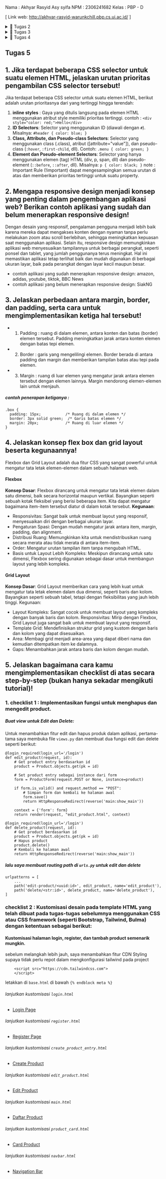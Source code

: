 Nama    : Akhyar Rasyid Asy syifa
NPM     : 2306241682
Kelas   : PBP - D

[ Link web: http://akhyar-rasyid-warunkchill.pbp.cs.ui.ac.id/ ]

<details>
<summary>📒 Tugas 2</summary>

## Tugas 2
## 1. Jelaskan bagaimana cara kamu mengimplementasikan checklist di atas secara step-by-step (bukan hanya sekadar mengikuti tutorial).
Jawab : 
- [*Membuat Proyek Django*]
Untuk membuat sebuah proyek Django baru, tentunya saya harus menyiapkan sebuah direktori baru terlebih dahulu. Direktori tersebut saya beri nama 'warunk_chill' sesuai dengan nama aplikasi yang akan saya buat. Lalu, saya harus menyiapkan dan menginstal beberapa depedencies yang ditambahkan ke berkas requirements.txt agar aplikasi yang saya buat dapat berfungsi. Tak lupa, saya menggunakan virtual environment untuk membantu mengisolasi package serta dependencies dari aplikasi sehingga tidak bertabrakan dengan versi lain yang mungkin terdapat pada laptop saya.
- [*Membuat Aplikasi main dalam direktori utama proyek*]
Untuk membuat sebuah aplikasi main pada proyek 'warunk_chill' yang telah kita buat sebelumnya, kita dapat menjalankan perintah python manage.py startapp main untuk membuat sebuah struktur baru untuk aplikasi yang akan kita buat. Lalu, saya mendaftarkan aplikasi main ke dalam proyek warung-chill milik saya. Setelah itu, saya mengimplementasikan Template dan Model dasar untuk proyek aplikasi saya.
- [*Melakukan routing pada proyek agar dapat menjalankan aplikasi main*]
Untuk melakukan konfigurasi outing URL Aplikasi main, saya menambahkan rute URL dalam urls.py proyek untuk menghubungkannya ke tampilan main milik saya. Lalu, saya mengimpor fungsi include dari django.urls untuk mengimpor rute URL dari aplikasi main ke dalam berkas urls.py proyek. Setelah itu, saya menambahkan rute Path URL 'main/' agar dapat diarahkan ke rute yang didefinisikan dalam berkas urls.py aplikasi main.
- [*Membuat model pada aplikasi main dengan nama Item dan memiliki atribut wajib*]
Saya mengubah berkas models.py yang terdapat di dalam direktori aplikasi main untuk mendefinisikan model baru sesuai dengan yang diminta pada tugas. Untuk detailnya, model yang saya buat memiliki atribut name, price, dan description. Setiap atribut memiliki tipe data yang sesuai dengan yang diminta pada tugas seperti CharField, IntegerField, dan TextField.
- [*Membuat sebuah fungsi pada views.py untuk dikembalikan ke dalam sebuah template HTML*]
Untuk menghubungkan view dengan template, saya mengimpor fungsi render dari modul django.shortcuts untuk me-render tampilan HTML dengan menggunakan data yang diberikan. Setelah itu, saya mengubah template main.html agar dapat menampilkan data yang telah diambil dari model (agar dapat menampilkan nilai dari variabel yang telah didefinisikan dalam context).
- [*Membuat sebuah routing pada urls.py aplikasi main untuk memetakan fungsi yang telah dibuat pada views.py*]
Untuk membuat sebuah routing pada urls.py aplikasi main, saya membuat berkas urls.py di dalam direktori main ntuk mengatur rute URL yang terkait dengan aplikasi main. Nantinya, fungsi show_main dari modul main.views akan dijadikan sebagai tampilan yang akan ditampilkan ketika URL terkait diakses.
- [*Melakukan deployment ke Adaptable terhadap aplikasi yang sudah dibuat*]
Untuk me-deploy ke Adaptable, saya memilih repositori proyek warunk_chill sebagai basis aplikasi yang akan di-deploy dan branch 'master' sebagai deployment branch. Karena dalam membuat proyeknya sebagian besar menggunakan bahasa Python, maka saya memilih Python App Template sebagai template deployment. Sebelum melakukan deployment, saya memasukkan nama aplikasi saya 'warunkchill' agar dapat digunakan juga sebagai nama domain situs web aplikasi saya.  Kemudian melakukan add, commit dan push perubahan yang terjadi pada direktori utama proyek. Setelah itu, melakukan deployment ke PWS membuat proyek baru kemudian nge git remote, add, dan push pws dari branch master. Terakhir setelah sudah di push menunggu beberapa menit untuk membuilding proyek di dalam Pacil Web Service dan kemudian proyek dapat dilihat dengan view project. Meski begitu, muncul log error saat building. Kemudian saya melakukan deploy kembali setelah saya menambahkan file Procfile untuk mengatasi error yang terjadi saat building di pws. Terakhir, saya mengulangi git remote, add, dan push ke pws lagi.

## 2. Alur sebuah request client ke web aplikasi berbasis Django beserta responnya menurut bagan tersebut adalah sebagai berikut:
![django concept](https://github.com/user-attachments/assets/aa57dc9a-f895-4e94-abcf-d18b40a71a9f)
    
Pertama, request yang masuk ke dalam server Django akan diproses melalui urls.py untuk diteruskan ke views.py yang kita definisikan untuk memproses permintaan tersebut.
Apabila terdapat proses yang membutuhkan keterlibatan database, maka nantinya views.py akan memanggil query ke models.py dan database akan mengembalikan hasil dari query tersebut ke views.py.
Setelah permintaan telah selesai diproses, hasil proses tersebut akan dipetakan ke dalam HTML yang sudah didefinisikan pada template sebelum akhirnya HTML tersebut dikembalikan ke client sebagai respons.

## 3. Jelaskan fungsi git dalam pengembangan perangkat lunak!
- Pelacakan Perubahan Kode: Git memungkinkan untuk melihat riwayat perubahan, siapa yang membuat perubahan, dan kapan perubahan itu terjadi
- Manajemen Proyek dengan Repositori: Repositori digunakan sebagai tempat penyimpanan semua versi kode sumber beserta riwayat perubahannya.
- Kloning Proyek: Pengembang dapat mengkloning proyek dan bekerja secara offline tanpa perlu selalu terhubung ke internet.
- Branch : Git memungkinkan pengembang untuk membuat cabang yang berbeda guna mengerjakan bagian atau versi proyek tertentu
- Merge : Perubahan yang dilakukan pada cabang dapat digabungkan kembali ke cabang utama setelah selesai.
- Pull dan Push: Git memungkinkan pengembang untuk menarik (pull) versi terbaru dari repositori ke salinan lokal dan mendorong (push) perubahan dari lokal ke
  repositori utama.
- Kolaborasi Pengembang: Git memfasilitasi kolaborasi banyak pengembang dalam proyek yang sama tanpa mengganggu pekerjaan satu sama lain.

## 4. Mengapa Framework Django Dipilih sebagai Permulaan Pembelajaran? 
Jawab : Menurut saya, ketika seseorang baru mulai belajar bahasa pemrograman, python sering menjadi pilihan dasar karena kesederhanaannya. Seiring berjalannya waktu, saat ingin mempelajari pembuatan website, Django dianggap sebagai pilihan yang tepat karena dibangun menggunakan Python, sehingga lebih mudah dipahami oleh pemula dam sebagian besar pemula sudawh menguasai aspek fundamental python tersebut. Selain itu, Django juga memiliki dokumentasi yang sangat lengkap di internet, yang membuat proses pembelajaran lebih mudah ketika dihadapkan suatu masalah.

## 5. Mengapa Model pada Django Disebut sebagai ORM?
Jawab : Model pada Django disebut sebagai ORM (Object Relational Mapper) karena Django mengkonversi objek Python menjadi query SQL untuk melakukan operasi database, tanpa harus menulis query SQL secara manual
</details>

<details>
<summary>📒 Tugas 3</summary>

## Tugas 3
## 1. Jelaskan mengapa kita memerlukan data delivery dalam pengimplementasian sebuah platform?
Dalam pengimplementasian sebuah platform, data delivery sangat diperlukan untuk proses pertukaran data antara satu bagian dengan bagian lainnya. lebih detailnya, alasan data delivery sangat diperlukan, yaitu : 
- Aksesibilitas: Menjamin ketersediaan data yang diperlukan untuk pengguna dan sistem melalui komunikasi antara frontend (yang digunakan oleh pengguna) dan backend (yang memproses data).
- Integrasi: Menyediakan kemampuan pertukaran data dengan sistem lain untuk keperluan integrasi antar platform atau aplikasi.
- Analisis real-time: Data delivery dapat mengupdate data dengan menyediakan data yang up-to-date untuk memastikan kebutuhan pengguna dengan mengambil keputusan yang cepat.
- Efisiensi: Mampu mempertahankan kecepatan dan skalabilitas platform melalui pengiriman data dengan volume yang besar secara efektif.
- Pengalaman Pengguna: Meningkatkan responsivitas dan kepuasan pengguna melalui pengiriman data yang cepat.

## 2. Menurutmu, mana yang lebih baik antara XML dan JSON? Mengapa JSON lebih populer dibandingkan XML?
Menurut saya, JSON lebih unggul dibandingkan XML karena memiliki tingkat keterbacaan kode yang lebih baik. Struktur JSON yang menyerupai bentuk dictionary dalam Python, dengan konsep pasangan key:value, membuatnya lebih intuitif dan mudah dipahami oleh banyak pengembang. JSON lebih sering digunakan karena strukturnya yang ringkas dan sederhana, dibandingkan XML yang terlihat lebih rumit dan bertele-tele dalam penulisan. Ini mempermudah proses debugging dan pengembangan aplikasi.

Selain itu, integrasi JSON dengan bahasa JavaScript juga memberikan keuntungan besar, terutama dalam pengembangan aplikasi berbasis web. JSON sudah menjadi standar de facto dalam pertukaran data di lingkungan pengembangan modern karena kompatibilitasnya yang tinggi dengan banyak framework dan bahasa pemrograman. Kelebihan ini menjadikan JSON pilihan yang lebih efisien dan praktis untuk berbagai proyek dibandingkan XML, yang meskipun memiliki kelebihan seperti validasi melalui skema, sering kali dianggap kurang efisien dalam hal keringkasan dan kemudahan implementasi.

## 3. Jelaskan fungsi dari method is_valid() pada form Django dan mengapa kita membutuhkan method tersebut?
Method `is_valid()` pada form Django berfungsi untuk memeriksa apakah data yang dimasukkan ke dalam form memenuhi kriteria validasi yang telah ditentukan di form fields, seperti `CharField`, `IntegerField`, `TextField`, dan lainnya. Method ini mengembalikan nilai boolean yang menunjukkan validitas data. Selain itu, `is_valid()` juga mengonversi inputan ke tipe Python yang sesuai, memastikan tidak ada karakter ilegal, dan mengatur data sesuai format yang diperlukan.

Kita memerlukan method ini untuk memastikan keamanan data dengan memvalidasi data sebelum dikirimkan ke database, sehingga mengurangi risiko adanya data berbahaya yang dapat menyebabkan error pada sisi server. Selain itu, method ini memberikan feedback yang jelas kepada pengguna atau pengembang mengenai kesalahan atau error yang terjadi pada input form data, sehingga memudahkan perbaikan dan penyesuaian.

## 4. Mengapa kita membutuhkan csrf_token saat membuat form di Django? Apa yang dapat terjadi jika kita tidak menambahkan csrf_token pada form Django? Bagaimana hal tersebut dapat dimanfaatkan oleh penyerang?
csrf_token sangat penting dalam pembuatan form di Django untuk mencegah serangan Cross-Site Request Forgery (CSRF). CSRF, atau yang sering disebut sebagai one-click attacks, adalah kerentanan keamanan di mana penyerang dapat mengirimkan permintaan berbahaya seolah-olah berasal dari pengguna yang sudah terautentikasi.

Jika suatu form tidak mengimplementasikan csrf_token, penyerang dapat dengan mudah melancarkan serangan CSRF. Platform akan menganggap setiap permintaan yang dilakukan adalah valid dan berasal dari pengguna yang sah. Dengan demikian, penyerang dapat mengirimkan permintaan berbahaya yang telah dirancang dengan baik untuk mengeksekusi tindakan yang tidak diinginkan.

Tanpa csrf_token, penyerang dapat memanfaatkan sesi yang sudah diautentikasi dan membuat permintaan jahat tanpa perlu mengetahui detail kredensial pengguna. Dengan kata lain, penyerang dapat meniru identitas pengguna dan membuat perubahan yang tidak diinginkan atau merugikan pada sistem, sehingga menimbulkan risiko keamanan yang signifikan.

## 5. Jelaskan bagaimana cara kamu mengimplementasikan checklist di atas secara step-by-step (bukan hanya sekadar mengikuti tutorial).
### 1. Membuat kerangka default pada views
- Membuat berkas html baru bernama base.html pada _root folder_ 
Sebelum membuat input form, karena halaman utama dan form memiliki beberapa bagian kode yang sama, saya membuat template umum untuk mengurangi pengulangan kode yang berulang. berikut isi `base.html`:
```
{% load static %}
<!DOCTYPE html>
<html lang="en">
  <head>
    <meta charset="UTF-8" />
    <meta name="viewport" content="width=device-width, initial-scale=1.0" />
    {% block meta %} {% endblock meta %}
  </head>

  <body>
    {% block content %} {% endblock content %}
  </body>
</html>
```
- lalu, agar `base.html` dapat digunakan, modifikasi lokasi folder `templates` ke `settings.py` dengan menambahkan
```
TEMPLATES = [
    {
        ... 
        'DIRS': [BASE_DIR / 'templates'],
        ...
    },
]
```
- untuk meng-extend `base.html`, setiap berkas `.html`, dibaris paling atasnya ditambahkan dengan `{% extends 'base.html' %}`  
### 2. Pengimplementasian UUID
untuk mencegah terjadinya serangan IDOR pada proyek yang kita buat, perlu dilakukan pengubahan primary key dari models yang sebelumnya berbentuk integer menjadi UUID. Berikut hasil modifikasi saya:
```
from django.db import models
import uuid

class Product(models.Model):
    id = models.UUIDField(primary_key=True, default=uuid.uuid4, editable=False)
    name = models.CharField(max_length=255)  # Nama produk
    price = models.DecimalField(max_digits=10, decimal_places=2)  # Harga produk
    description = models.TextField()  # Deskripsi produk
```
lakukan migrasi pada model tersebut.

### 3. Membuat forms.py di direktori main dengan isi :
```
from django.forms import ModelForm
from main.models import Product

class ProductForm(ModelForm):
    class Meta:
        model = Product
        fields = ["name", "price", "description"]
```

### 4. Perbarui fungsi show_main, khususnya pada bagian context, agar dapat menghubungkan views.py dengan models.py 
```
def show_main(request):
    product_entries = Product.objects.all()

    context = {
        'app_name': 'warunk_chill',
        'name': 'Akhyar Rasyid Asy syifa',
        'class_name': 'PBP - D',
        'product_entries': product_entries
    }
    return render(request, 'main.html', context)
```

### 5. Membuat fungsi baru pada views.py
sebelum itu, `di views.py` saya melakukan import model dan form serta menambahkan mengimport redirect dari library `django.shortcuts.`

Selanjutnya di `views.py` juga, saya menambahkan fungsi baru bernama `create_product`. Berikut adalah potongan kode dari fungsi tersebut:
```
def create_product_entry(request):
    form = ProductForm(request.POST or None)

    if form.is_valid() and request.method == "POST":
        form.save()
        return redirect('main:show_main')

    context = {'form': form}
    return render(request, "create_product_entry.html", context)
```
Secara general, fungsi tersebut akan menampilkan page create_product.html kepada user. Apabila form disubmit (request method POST) dan isinya valid (form.is_valid()), maka data yang diinput akan disimpan pada database dan fungsi akan melakukan redirect ke page utama.

### 6. Tambahkan berkas `create_product.html` pada direktori `main/templates/`
Berikut adalah isi dari `create_product.html`:
```
{% extends 'base.html' %} 
{% block content %}
<h1>Add New Product Entry</h1>

<form method="POST">
  {% csrf_token %}
  <table>
    {{ form.as_table }}
    <tr>
      <td></td>
      <td>
        <input type="submit" value="Add Product Entry" />
      </td>
    </tr>
  </table>
</form>

{% endblock %}
```

### 7. Mengimplementasikan database ke dalam laman utama main.html dan juga menjadi perpanjangan dari base.html di direktori utama
tambahkan `main.html` dengan :
```
{% if not product_entries %}
<p>Belum ada data product pada Warunk Chill.</p>
{% else %}
<table>
  <tr>
    <th>Product Name</th>
    <th>Price</th>
    <th>Description</th>
  </tr>

  {% comment %} Berikut cara memperlihatkan data product di bawah baris ini 
  {% endcomment %} 
  {% for product_entry in product_entries %}
  <tr>
    <td>{{product_entry.name}}</td>
    <td>{{product_entry.price}}</td>
    <td>{{product_entry.description}}</td>
  </tr>
  {% endfor %}
</table>
{% endif %}

<br />

<a href="{% url 'main:create_product_entry' %}">
  <button>Add New Product Entry</button>
</a>
{% endblock content %}
```

### 8. Routing URL ke laman yang bersangkutan di file `urls.py` di direktori main
```
urlpatterns = [
    ...
    path('create-product-entry', create_product_entry, name='create_product_entry'),
    ...
]
```

### 9. Membuat 4 fungsi yang diperlukan untuk menampilkan objek dengan XML, JSON, XML by ID, dan JSON by ID
untuk menampilkan data, baik secara keseluruhan ataupun berdasarkan hasil filtering UUID, dalam format XML, saya menambahkan views berikut dalam `views.py` yang terdapat pada direktori `main`.
```
def show_xml(request):
    data = Product.objects.all()
    return HttpResponse(serializers.serialize("xml", data), content_type="application/xml")

def show_json(request):
    data = Product.objects.all()
    return HttpResponse(serializers.serialize("json", data), content_type="application/json")

def show_xml_by_id(request, id):
    data = Product.objects.filter(pk=id)
    return HttpResponse(serializers.serialize("xml", data), content_type="application/xml")

def show_json_by_id(request, id):
    data = Product.objects.filter(pk=id)
    return HttpResponse(serializers.serialize("json", data), content_type="application/json")
```

### 10. Merouting kembali URL yang bersangkutan di file `urls.py`
Untuk membuat routing URL dari masing-masing views tersebut, terlebih dahulu saya melakukan import views ke berkas `urls.py` di direktori `main/` dengan :
```from main.views import show_main, create_product_entry, show_xml, show_json, show_xml_by_id, show_json_by_id```
setelah melakukan import views, baru saya menambahkan path untuk routing url
```
urlpatterns = [
    ...
    path('xml/', show_xml, name='show_xml'),
    path('json/', show_json, name='show_json'),
    path('xml/<str:id>/', show_xml_by_id, name='show_xml_by_id'),
    path('json/<str:id>/', show_json_by_id, name='show_json_by_id'),
]
```
Path pertama dan kedua digunakan untuk menampilkan seluruh data dalam format XML dan JSON. Sementara itu, path ketiga dan keempat berfungsi untuk menampilkan data yang difilter berdasarkan UUID, seperti yang terlihat pada bagian kode `<str:id>`. Jadi, jika kita ingin melihat produk dengan UUID tertentu dalam format JSON, kita cukup membuka URL `http://127.0.0.1:8000/json/<UUID>`.

### 11. Mengetest aplikasi pada localhost dengan command:
```python manage.py runserver```
kemudian membuka `http://localhost:8000/` di browser pilihan.

## Screenshot hasil akses URL pada postman
### - XML
<img width="1280" alt="bahan readme pbp 1" src="https://github.com/user-attachments/assets/acb7bd6f-3073-42af-9041-dc9a7c7dea4e">

### - JSON
<img width="1280" alt="bahan readme json" src="https://github.com/user-attachments/assets/4a4a74d4-a4a1-4a0b-a031-18d9d3aefac0">

### - XML by ID
<img width="1280" alt="bahan readme xml by id" src="https://github.com/user-attachments/assets/c94d0901-8ffc-4791-9588-d33abea9ddd0">

### - JSON by ID
<img width="1280" alt="bahan readme json by id" src="https://github.com/user-attachments/assets/229a2976-5587-484c-9e4e-da5f2d056d1e">
</details>

<details>
<summary>📒 Tugas 4</summary>

## Tugas 4
## 1. Apa perbedaan antara HttpResponseRedirect() dan redirect()?
-**`HttpResponseRedirect()`**:
`HttpResponseRedirect()` adalah kelas yang mengembalikan respons HTTP dengan status kode 302, yang memberitahu browser untuk mengarahkan ulang ke URL yang diberikan.
contoh penggunaan :
```
from django.http import HttpResponseRedirect

def my_view(request):
    return HttpResponseRedirect('/some/url/')
```

-**`redirect()`**:
`redirect`adalah shortcut (fungsi pembantu) yang disediakan oleh Django untuk melakukan pengalihan. Method ini dapat menerima argumen berupa `model`, `views`, atau `url`. lalu, secara otomatis parameter ini akan dikonversi menjadi `url` dan menentukan path yang dituju.
contoh penggunaan :
```
from django.shortcuts import redirect

def my_view(request):
    return redirect('/some/url/')
```

## 2. Jelaskan cara kerja penghubungan model Product dengan User!
Untuk menghubungkan model `Product` dengan `User`, kita perlu menambahkan sebuah ForeignKey yang menghubungkan model `Product` dengan model `User`. `models.ForeignKey` sendiri berfungsi untuk menghubungkan product dengan satu `user` melalui sebuah relationship. Setiap objek `Product` akan memiliki seorang user yang bersifat One-to-Many (terlihat pada bagian ForeignKey), yaitu satu pengguna dapat memiliki lebih dari satu objek `Product`.  Contoh definisi model untuk menghubungkan `Product` dan `User` dapat dilihat dalam code berikut:
```
class Product(models.Model):
    user = models.ForeignKey(User, on_delete=models.CASCADE)
    id = models.UUIDField(primary_key=True, default=uuid.uuid4, editable=False)
    name = models.CharField(max_length=255)  # Nama produk
    price = models.DecimalField(max_digits=10, decimal_places=2)  # Harga produk
    description = models.TextField()  # Deskripsi produk
```
lalu, terdapat penerapan `on_delete=models.CASCADE` yang berarti jika sebuah User dihapus, semua Product yang terhubung dengan User tersebut ikut dihapus.

## 3. Apa perbedaan antara authentication dan authorization, apakah yang dilakukan saat pengguna login? Jelaskan bagaimana Django mengimplementasikan kedua konsep tersebut.
_Authentication_ dan _authorization_ adalah dua konsep yang berbeda dalam keamanan komputer.
Untuk lebih detailnya, _authentication_ adalah proses untuk memverifikasi identitas pengguna. Hal ini dilakukan untuk memastikan bahwa pengguna yang mencoba mengakses sistem adalah pengguna yang sah. _Authentication_ dapat dilakukan dengan berbagai metode, seperti menggunakan nama pengguna dan kata sandi, menggunakan token keamanan, atau menggunakan biometrik.
Sedangkan, authorization adalah proses untuk menentukan apakah pengguna memiliki izin untuk mengakses sumber daya tertentu. Hal ini dilakukan untuk memastikan bahwa pengguna hanya dapat mengakses sumber daya yang mereka berhak akses. Authorization dapat dilakukan dengan berbagai metode, seperti menggunakan peran pengguna, menggunakan kebijakan akses, atau menggunakan kontrol akses berbasis objek. (Ibarat sebuah rumah, autentikasi adalah proses yang memverifikasi bahwa kita adalah pemilik rumah. Autorisasi adalah proses yang menentukan apakah kita memiliki izin untuk memasuki rumah tersebut.)
Keduanya memiliki beberapa perbedaan, yaitu:

-**`Authentication`**:
- Memverfikasi siapa pengguna sebenarnya
- Bekerja menggunakan kata sandi, OTP, informasi biometrik, dan informasi lain yang diberikan atau dimasukkan oleh pengguna
- Tahap pertama dalam proses pemeriksaan keamanan
- Terlihat dan sebagian dapat diubah oleh pengguna
- Django akan menggunakan `django.contrib.auth` untuk mengelola autentikasi pengguna dengan User sebagai model untuk menyimpan informasi pengguna.

-**`Authorization`**:
- Menentukan sumber daya apa yang dapat diakses pengguna
- Bekerja berdasarkan peraturan yang telah ditetapkan oleh developer atau organisasi pemilik aplikasi
- Selalu dijalankan setelah proses authentication selesai
- Tidak terlihat dan tidak dapat diubah oleh pengguna
- penggunaannya, perlu ditambahkan decorator seperti `@login_required` untuk memastikan bahwa hanya pengguna yang sudah login yang dapat mengakses view tertentu.

## 4. Bagaimana Django mengingat pengguna yang telah login? Jelaskan kegunaan lain dari cookies dan apakah semua cookies aman digunakan?
Django mengingat pengguna yang telah login dengan memanfaatkan _session_ dan _cookies_. Setelah pengguna berhasil login, Django menghasilkan _session_ unik untuk pengguna tersebut dan menyimpannya di server. Selanjutnya, Django mengirimkan _session ID_ ke browser pengguna melalui cookies. Setiap kali pengguna mengirim permintaan ke server, browser akan menyertakan session ID tersebut, memungkinkan Django mengenali pengguna yang sedang login. Jika _session ID_ yang diterima sesuai dengan data sesi yang ada, Django dapat mengakses informasi pengguna terkait dan melanjutkan interaksi tanpa memerlukan pengguna untuk login lagi.

Cookies memiliki berbagai kegunaan lain, antara lain:
1. Menyimpan Data Login: Cookies dapat digunakan untuk menyimpan informasi login pengguna, sehingga mereka tidak perlu memasukkan kredensial setiap kali membuka aplikasi.
2. Pelacakan Aktivitas Pengguna: Situs web dapat menggunakan cookies untuk melacak aktivitas pengguna, seperti halaman yang sering dikunjungi atau item yang ditambahkan ke keranjang belanja.
3. Personalisasi Konten: Cookies memungkinkan situs web menyimpan preferensi pengguna, seperti tema, bahasa, atau pengaturan lainnya, sehingga pengalaman pengguna menjadi lebih personal.
4. Analitik dan Iklan: Cookies dapat digunakan untuk analisis lalu lintas situs web dan menampilkan iklan yang lebih relevan bagi pengguna berdasarkan aktivitas mereka.

"Apakah Semua Cookies Aman Digunakan?"
Tidak semua cookies aman digunakan. Ada beberapa risiko keamanan yang terkait dengan cookies, seperti _Hijacking_ , Serangan Cross-Site Scripting (XSS), dll. Hal ini karena cookies dapat disalahgunakan untuk menyimpan informasi sensitif seperti password atau data pribadi yang berisiko tinggi diambil oleh pihak yang tidak berwenang, misalnya hacker. Namun, django menyediakan beberapa flag bawaan yang dapat meminimalisir kemungkinan tersebut seperti Secure, HttpOnly, dan SameSite. Selain itu, cookies untuk sesi login perlu diatur masa berlakunya (_expiry_) untuk menghindari penyimpanan data yang tidak diperlukan terlalu lama.

## 5. Jelaskan bagaimana cara kamu mengimplementasikan checklist di atas secara step-by-step (bukan hanya sekadar mengikuti tutorial).
### 1. Check 1 : Mengimplementasikan fungsi registrasi, login, dan logout untuk memungkinkan pengguna untuk mengakses aplikasi sebelumnya dengan lancar.

#### pengimplementasian ini diawali dengan menambahkan import dari django.contrib.auth.forms, django.contrib, dan django.contrib.auth pada `views.py` untuk kepentingan pembuatan form dan fungsi login dan logout yang akan saya buat.
```
from django.contrib.auth.forms import UserCreationForm, AuthenticationForm
from django.contrib.auth import authenticate, login, logout
from django.contrib import messages
```

#### Selanjutnya, saya membuat 3 fungsi utama, yakni register dengan implementasi `UserCreationFrom`, login dengan implementasi `AuthenticationForm`, dan logout
```
...
def register(request):
    form = UserCreationForm()

    if request.method == "POST":
        form = UserCreationForm(request.POST)
        if form.is_valid():
            form.save()
            messages.success(request, 'Your account has been successfully created!')
            return redirect('main:login')
    context = {'form':form}
    return render(request, 'register.html', context)

def login_user(request):
   if request.method == 'POST':
      form = AuthenticationForm(data=request.POST)

      if form.is_valid():
        user = form.get_user()
        login(request, user)
        response = HttpResponseRedirect(reverse("main:show_main"))
        response.set_cookie('last_login', str(datetime.datetime.now()))
        return response

   else:
      form = AuthenticationForm(request)
   context = {'form': form}
   return render(request, 'login.html', context)

def logout_user(request):
    logout(request)
    response = HttpResponseRedirect(reverse('main:login'))
    response.delete_cookie('last_login')
    return response
```
tambahan : 
-  saya menambahkan potongan kode `'last_login': request.COOKIES['last_login']` ke dalam variabel `context` pada fungsi `show_main()`. Potongan kode tersebut-lah yang akan menampilkan kapan terakhir kali pengguna login. Tampilkan sesi terakhir login dengan menampilkan `last_login` di file `main.html`.

#### routing masing-masing fungsi tersebut (register, login dan logout) ke path yang terdapat dalam `main/urls.py`
```
urlpatterns = [
    ...
    path('register/', register, name='register'),
    path('login/', login_user, name='login'),
    path('logout/', logout_user, name='logout'),
]
```

#### membuat 3 berkas HTML baru pada direktori main/templates sebagai template untuk pengembalian interface dari fungsi yang sebelumnya kita buat di views
- buat template `register.html` untuk menampilkan form register:
```
{% extends 'base.html' %}

{% block meta %}
<title>Register</title>
{% endblock meta %}

{% block content %}

<div class="login">
  <h1>Register</h1>

  <form method="POST">
    {% csrf_token %}
    <table>
      {{ form.as_table }}
      <tr>
        <td></td>
        <td><input type="submit" name="submit" value="Daftar" /></td>
      </tr>
    </table>
  </form>

  {% if messages %}
  <ul>
    {% for message in messages %}
    <li>{{ message }}</li>
    {% endfor %}
  </ul>
  {% endif %}
</div>

{% endblock content %}
```

- buat template `login.html` untuk menampilkan form login:
```
{% extends 'base.html' %}

{% block meta %}
<title>Login</title>
{% endblock meta %}

{% block content %}
<div class="login">
  <h1>Login</h1>

  <form method="POST" action="">
    {% csrf_token %}
    <table>
      {{ form.as_table }}
      <tr>
        <td></td>
        <td><input class="btn login_btn" type="submit" value="Login" /></td>
      </tr>
    </table>
  </form>

  {% if messages %}
  <ul>
    {% for message in messages %}
    <li>{{ message }}</li>
    {% endfor %}
  </ul>
  {% endif %} Don't have an account yet?
  <a href="{% url 'main:register' %}">Register Now</a>
</div>

{% endblock content %}
```

- untuk `logout`, Tambahkan link logout di template `main.html` untuk memudahkan pengguna keluar dengan :
```
...
<a href="{% url 'main:logout' %}">
  <button>Logout</button>
</a>
...
```

#### merestriksi halaman main
tambahkan import `login_required` pada `views.py` di `main`
```
from django.contrib.auth.decorators import login_required
```
dan juga `@login_required(login_url='/login')` di atas fungsi `show_main` di `views.py` agar halaman main hanya dapat diakses oleh pengguna yang sudah login (terautentikasi).
```
...
@login_required(login_url='/login')
def show_main(request):
...
```

### check 2 : Membuat dua akun pengguna dengan masing-masing tiga dummy data menggunakan model yang telah dibuat pada aplikasi sebelumnya untuk setiap akun di lokal.
Untuk membuat dua akun, kita bisa melakukan registrasi sebanyak dua kali dengan informasi yang berbeda untuk setiap akun. Langkah ini dapat dilakukan melalui form registrasi yang ada di aplikasi, di mana pengguna mengisi data yang diperlukan untuk membuat akun baru.

Selanjutnya, untuk membuat data dummy, kita perlu terlebih dahulu masuk (login) sebagai pengguna yang akan kita gunakan untuk menambahkan data dummy tersebut. Setelah berhasil login, kita dapat membuat beberapa data dummy baru dengan menggunakan form input yang sudah tersedia, misalnya melalui form POST yang telah kita buat sebelumnya pada Tugas 3. Data dummy ini dapat ditambahkan melalui tampilan aplikasi, di mana pengguna dapat mengisi informasi yang diinginkan dan mengirimkan data tersebut untuk disimpan dalam sistem.

Akun 1 dengan username user.akhyar
<img width="1280" alt="user 1" src="https://github.com/user-attachments/assets/3492a296-451a-46ae-ad16-ece90201e8f2">
<img width="226" alt="login user 1" src="https://github.com/user-attachments/assets/187b9338-fc5f-4d6e-9609-5bae4f106398">
<img width="323" alt="product 1 user 1" src="https://github.com/user-attachments/assets/ff7d075a-b01e-47a3-804e-8c81f4f4efa9">
<img width="314" alt="product 2 user 1" src="https://github.com/user-attachments/assets/399ec055-fe4c-4e8a-b20b-a4d42875bb38">
<img width="323" alt="product 3 user 1" src="https://github.com/user-attachments/assets/576acca5-68dc-4827-a3f4-6470c7cc682a">
<img width="1280" alt="hasil akhir user 1" src="https://github.com/user-attachments/assets/bea431f7-4d18-4c51-8272-68f738fc2691">

Akun 2 dengan username user.rasyid
<img width="1280" alt="user 2" src="https://github.com/user-attachments/assets/e0102cf9-6885-47f5-9b47-70e7e43efe84">
<img width="223" alt="login user 2" src="https://github.com/user-attachments/assets/d550feff-c988-4aff-beab-d4168dd99fca">
<img width="328" alt="product 1 user 2" src="https://github.com/user-attachments/assets/ff90bac5-fdf2-4a31-9ef4-0dd6037033a5">
<img width="324" alt="product 2 user 2" src="https://github.com/user-attachments/assets/fd8a4dd3-a967-4f36-be51-bc382457bfa4">
<img width="326" alt="product 3 user 2" src="https://github.com/user-attachments/assets/d91d7e91-49ba-4939-8c5c-06533f8e1031">
<img width="1280" alt="hasil akhir user 2" src="https://github.com/user-attachments/assets/96354286-8cf2-48aa-a0dd-daf427237fe9">


### check 3 : Menghubungkan model `product` dan `user`
#### Untuk menghubungkan model Product dengan User, saya perlu melakukan penambahan `ForeignKey` ke `user` di file main/models.py. 
```user = models.ForeignKey(User, on_delete=models.CASCADE)```

#### Kemudian, jangan lupa untuk melakukan migrate setelah perubahan pada models.py. Berikut commandnya :
```
python manage.py  makemigrations
python manage.py migrate
```
#### Mengubah fungsi `create_product` di `views.py`:
```
...
if form.is_valid() and request.method == "POST":
    product_entry = form.save(commit=False)
    product_entry.user = request.user
    product_entry.save()
    return redirect('main:show_main')
...
```
#### Kemudian, saya juga perlu melakukan sedikit perubahan pada fungsi show_main menjadi sebagai berikut :
```
@login_required(login_url='/login')
def show_main(request):
    product_entries = Product.objects.filter(user=request.user)  # perubahan

    context = {
        'app_name': 'warunk_chill',
        'name': request.user.username,                           # perubahan
        'class_name': 'PBP - D',
        'product_entries': product_entries,
        'last_login': request.COOKIES['last_login'],
    }
    return render(request, 'main.html', context)
```

### check 4 : Menampilkan detail informasi pengguna yang sedang logged in seperti username dan menerapkan cookies seperti last login pada halaman utama aplikasi.
#### Pada view `login_user`, dibuat supaya ketika seorang pengguna mencoba untuk log in dan berhasil, sebuah cookie dengan nama `last_login` akan dibuat dengan isi waktu saat pengguna login.
```
def login_user(request):
   if request.method == 'POST':
      form = AuthenticationForm(data=request.POST)

      if form.is_valid():
        user = form.get_user()
        login(request, user)
        response = HttpResponseRedirect(reverse("main:show_main"))
        response.set_cookie('last_login', str(datetime.datetime.now())) # set cookie disini
        return response
```
#### modifikasi show_main
Nama pengguna (username) dapat diakses dari objek request.user, yang menyimpan informasi tentang pengguna yang saat ini sedang login. Informasi cookies dapat ditemukan dalam dictionary request.COOKIES. Implementasi cookie berfungsi untuk menambahkan informasi cookie last_login pada response yang akan ditampilkan di halaman web.
```
def show_main(request):
    product_entries = Product.objects.filter(user=request.user)

    context = {
        'app_name': 'warunk_chill',
        'name': request.user.username,
        'class_name': 'PBP - D',
        'product_entries': product_entries,
        'last_login': request.COOKIES['last_login'],  
    }
    return render(request, 'main.html', context)
```

#### modifikasi template 
Agar `last_login` ditampilkan maka saya perlu untuk melakukan penambahan kode di berkas `main.html`.
```
...
<h5>Sesi terakhir login: {{ last_login }}</h5>
...
```

#### Langkah terakhir 
saya perlu mempersiapkan aplikasi ini untuk environment production. Untuk itu, saya perlu menambahkan kode pada direktori `warunk_chill/settings.py` dengan kode berikut :
```
PRODUCTION = os.getenv("PRODUCTION", False)
DEBUG = not PRODUCTION
```
</details>

## Tugas 5
## 1.  Jika terdapat beberapa CSS selector untuk suatu elemen HTML, jelaskan urutan prioritas pengambilan CSS selector tersebut!
Jika terdapat beberapa CSS selector untuk suatu elemen HTML, berikut adalah urutan prioritasnya dari yang tertinggi hingga terendah:
  1. **inline styles** : Gaya yang ditulis langsung pada elemen HTML menggunakan atribut style memiliki prioritas tertinggi. contoh :
  ```<div style="color: red;">Hello</div>```
  2. **ID Selectors**: Selector yang menggunakan ID (diawali dengan `#`). Misalnya:
  ```#header { color: blue; }```
  3. **Class, Attribute, dan Pseudo-class Selectors**: Selector yang menggunakan class (.class), atribut ([attribute="value"]), dan pseudo-class (`:hover`, `:first-child`, dll). Contoh:
  ```.menu { color: green; }```
  4. **Element dan Pseudo-element Selectors**: Selector yang hanya menggunakan elemen (tag) HTML (div, p, span, dll) dan pseudo-element (`::before`, `::after`, dll). Misalnya:
  ```p { color: black; }```
  note : Important Rule (!important) dapat mengesampingkan semua urutan di atas dan memberikan prioritas tertinggi untuk suatu property.

## 2. Mengapa responsive design menjadi konsep yang penting dalam pengembangan aplikasi web? Berikan contoh aplikasi yang sudah dan belum menerapkan responsive design!
Dengan desain yang responsif, pengalaman pengguna menjadi lebih baik karena mereka dapat mengakses konten dengan nyaman tanpa perlu melakukan zoom atau scroll berlebihan, sehingga meningkatkan kepuasan saat menggunakan aplikasi. Selain itu, responsive design memungkinkan aplikasi web menyesuaikan tampilannya untuk berbagai perangkat, seperti ponsel dan tablet, yang jumlah penggunanya terus meningkat. Hal ini memastikan aplikasi tetap terlihat baik dan mudah digunakan di berbagai ukuran layar, baik pada perangkat dengan layar kecil maupun besar.
- contoh aplikasi yang sudah menerapkan responsive design: amazon, adidas, youtube, tiktok, BBC News 
- contoh aplikasi yang belum menerapkan responsive design: SiakNG

## 3. Jelaskan perbedaan antara margin, border, dan padding, serta cara untuk mengimplementasikan ketiga hal tersebut!


- 1. Padding : ruang di dalam elemen, antara konten dan batas (border) elemen tersebut. Padding meningkatkan jarak antara konten elemen dengan batas tepi elemen.
- 2. Border : garis yang mengelilingi elemen. Border berada di antara padding dan margin dan memberikan tampilan batas atau tepi pada elemen.
- 3. Margin : ruang di luar elemen yang mengatur jarak antara elemen tersebut dengan elemen lainnya. Margin mendorong elemen-elemen lain untuk menjauh.

##### contoh penerapan ketiganya : 
```
.box {
  padding: 15px;           /* Ruang di dalam elemen */
  border: 3px solid green;  /* Garis batas elemen */
  margin: 20px;            /* Ruang di luar elemen */
}
```

## 4. Jelaskan konsep flex box dan grid layout beserta kegunaannya!
Flexbox dan Grid Layout adalah dua fitur CSS yang sangat powerful untuk mengatur tata letak elemen-elemen dalam sebuah halaman web.
#### Flexbox
**Konsep Dasar**: Flexbox dirancang untuk mengatur tata letak elemen dalam satu dimensi, baik secara horizontal maupun vertikal. Bayangkan seperti sebuah kotak fleksibel yang berisi beberapa item. Kita dapat mengatur bagaimana item-item tersebut diatur di dalam kotak tersebut.
**Kegunaan**:
- Responsivitas: Sangat baik untuk membuat layout yang responsif, menyesuaikan diri dengan berbagai ukuran layar.
- Pengaturan Spasi: Dengan mudah mengatur jarak antara item, margin, padding, dan alignment.
- Distribusi Ruang: Memungkinkan kita untuk mendistribusikan ruang secara merata atau tidak merata di antara item-item.
- Order: Mengatur urutan tampilan item tanpa mengubah HTML.
- Basis untuk Layout Lebih Kompleks: Meskipun dirancang untuk satu dimensi, Flexbox sering digunakan sebagai dasar untuk membangun layout yang lebih kompleks.

#### Grid Layout
**Konsep Dasar**: Grid Layout memberikan cara yang lebih kuat untuk mengatur tata letak elemen dalam dua dimensi, seperti baris dan kolom. Bayangkan seperti sebuah tabel, tetapi dengan fleksibilitas yang jauh lebih tinggi.
Kegunaan:
- Layout Kompleks: Sangat cocok untuk membuat layout yang kompleks dengan banyak baris dan kolom.
Responsivitas: Mirip dengan Flexbox, Grid Layout juga sangat baik untuk membuat layout yang responsif.
- Template Grid: Mendefinisikan struktur grid yang kustom dengan baris dan kolom yang dapat disesuaikan.
- Area: Membagi grid menjadi area-area yang dapat diberi nama dan kemudian ditempatkan item ke dalamnya.
- Gaps: Menambahkan jarak antara baris dan kolom dengan mudah.

## 5. Jelaskan bagaimana cara kamu mengimplementasikan checklist di atas secara step-by-step (bukan hanya sekadar mengikuti tutorial)!
### 1. checklist 1 :  Implementasikan fungsi untuk menghapus dan mengedit product.
##### Buat view untuk Edit dan Delete:
Untuk menambahkan fitur edit dan hapus produk dalam aplikasi, pertama-tama saya membuka file `views.py` dan membuat dua fungsi edit dan delete seperti berikut:
```
@login_required(login_url='/login')
def edit_product(request, id):
    # Get product entry berdasarkan id
    product = Product.objects.get(pk = id)

    # Set product entry sebagai instance dari form
    form = ProductForm(request.POST or None, instance=product)

    if form.is_valid() and request.method == "POST":
        # Simpan form dan kembali ke halaman awal
        form.save()
        return HttpResponseRedirect(reverse('main:show_main'))

    context = {'form': form}
    return render(request, "edit_product.html", context)

@login_required(login_url='/login')
def delete_product(request, id):
    # Get product berdasarkan id
    product = Product.objects.get(pk = id)
    # Hapus product
    product.delete()
    # Kembali ke halaman awal
    return HttpResponseRedirect(reverse('main:show_main'))
```

##### lalu saya membuat routing path di `urls.py` untuk edit dan delete
```
urlpatterns = [
    ...
    path('edit-product/<uuid:id>', edit_product, name='edit_product'),
    path('delete/<str:id>', delete_product, name='delete_product'),
]
```

### checklist 2 : Kustomisasi desain pada template HTML yang telah dibuat pada tugas-tugas sebelumnya menggunakan CSS atau CSS framework (seperti Bootstrap, Tailwind, Bulma) dengan ketentuan sebagai berikut:
#### Kustomisasi halaman login, register, dan tambah product semenarik mungkin.
sebelum melangkah lebih jauh, saya menambahkan fitur CDN Styling supaya tidak perlu repot dalam mengkonfigurasi tailwind pada project
```
    <script src="https://cdn.tailwindcss.com">
    </script> 
```
letakkan di `base.html` di bawah `{% endblock meta %}`

###### lanjutkan kustomisasi `login.html`
- [Login Page](https://github.com/akhyarrasyid/warunk-chill/blob/master/main/templates/login.html)


###### lanjutkan kustomisasi `register.html`
- [Register Page](https://github.com/akhyarrasyid/warunk-chill/blob/master/main/templates/register.html)


###### lanjutkan kustomisasi `create_product_entry.html`
- [Create Product](https://github.com/akhyarrasyid/warunk-chill/blob/master/main/templates/create_product_entry.html)


###### lanjutkan kustomisasi `edit_product.html`
- [Edit Product](https://github.com/akhyarrasyid/warunk-chill/blob/master/main/templates/edit_product.html)


###### lanjutkan kustomisasi `main.html`
- [Daftar Product](https://github.com/akhyarrasyid/warunk-chill/blob/master/main/templates/main.html)


###### lanjutkan kustomisasi `product_card.html`
- [Card Product](https://github.com/akhyarrasyid/warunk-chill/blob/master/main/templates/product_card.html)


###### lanjutkan kustomisasi `navbar.html`
- [Navigation Bar](https://github.com/akhyarrasyid/warunk-chill/blob/master/templates/navbar.html)




